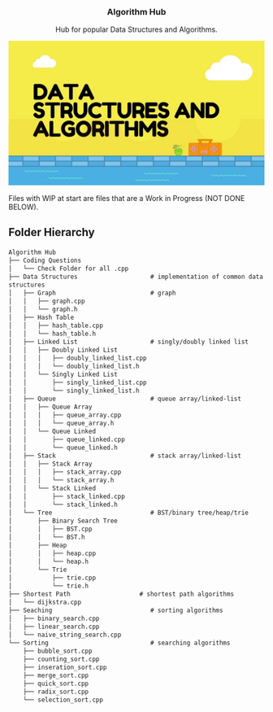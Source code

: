 <br />
<p align="center">
  <a href="https://github.com/dylansloann/Maze-Gen-Solver">
  </a>

  <h3 align="center">Algorithm Hub</h3>

  <p align="center">
     Hub for popular Data Structures and Algorithms.

![Header][header-screenshot]

Files with WIP at start are files that are a Work in Progress (NOT DONE BELOW).

## Folder Hierarchy
```
Algorithm Hub
├── Coding Questions
│   └── Check Folder for all .cpp
├── Data Structures                    # implementation of common data structures
│   ├── Graph                          # graph
│   │   ├── graph.cpp
│   │   └── graph.h
│   ├── Hash Table
│   │   ├── hash_table.cpp
│   │   └── hash_table.h
│   ├── Linked List                    # singly/doubly linked list
│   │	├── Doubly Linked List
│   │	│   ├── doubly_linked_list.cpp
│   │	│   └── doubly_linked_list.h
│   │	└── Singly Linked List
│   │	    ├── singly_linked_list.cpp
│   │	    └── singly_linked_list.h
│   ├── Queue                          # queue array/linked-list
│   │	├── Queue Array
│   │	│   ├── queue_array.cpp
│   │	│   └── queue_array.h
│   │	└── Queue Linked
│   │	    ├── queue_linked.cpp
│   │	    └── queue_linked.h
│   ├── Stack                          # stack array/linked-list
│   │	├── Stack Array
│   │	│   ├── stack_array.cpp
│   │	│   └── stack_array.h
│   │	└── Stack Linked
│   │	    ├── stack_linked.cpp
│   │	    └── stack_linked.h
│   └── Tree                           # BST/binary tree/heap/trie
│   	├── Binary Search Tree
│   	│   ├── BST.cpp
│   	│   └── BST.h
│   	├── Heap
│   	│   ├── heap.cpp
│   	│   └── heap.h
│   	└── Trie
│   	    ├── trie.cpp
│   	    └── trie.h
├── Shortest Path                   # shortest path algorithms
│   └── dijkstra.cpp
├── Seaching                           # sorting algorithms
│   ├── binary_search.cpp
│   ├── linear_search.cpp
│   └── naive_string_search.cpp
└── Sorting                            # searching algorithms
    ├── bubble_sort.cpp
    ├── counting_sort.cpp
    ├── inseration_sort.cpp
    ├── merge_sort.cpp
    ├── quick_sort.cpp
    ├── radix_sort.cpp
    └── selection_sort.cpp
```

[header-screenshot]: header.jpg